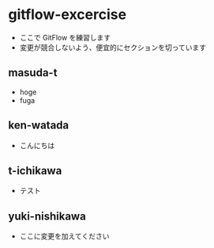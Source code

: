 # gitflow-excercise

- ここで GitFlow を練習します
- 変更が競合しないよう、便宜的にセクションを切っています

## masuda-t

- hoge
- fuga

## ken-watada

- こんにちは

## t-ichikawa

- テスト

## yuki-nishikawa

- ここに変更を加えてください

